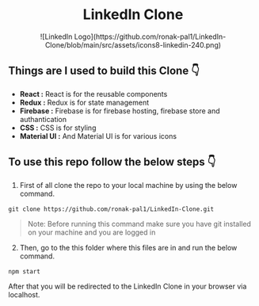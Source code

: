 # <div align="center"> LinkedIn Clone </div>

<div align="center"> ![LinkedIn Logo](https://github.com/ronak-pal1/LinkedIn-Clone/blob/main/src/assets/icons8-linkedin-240.png) </div>

## Things are I used to build this Clone 👇

- **React :** React is for the reusable components
- **Redux :** Redux is for state management
- **Firebase :** Firebase is for firebase hosting, firebase store and authantication
- **CSS :** CSS is for styling
- **Material UI :** And Material UI is for various icons

## To use this repo follow the below steps 👇

1. First of all clone the repo to your local machine by using the below command.

```
git clone https://github.com/ronak-pal1/LinkedIn-Clone.git
```

> Note: Before running this command make sure you have git installed on your machine and you are logged in

2. Then, go to the this folder where this files are in and run the below command.

```
npm start
```
After that you will be redirected to the LinkedIn Clone in your browser via localhost.
